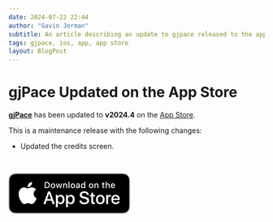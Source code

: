 ```yaml
---
date: 2024-07-22 22:44
author: "Gavin Jerman"
subtitle: An article describing an update to gjpace released to the app store.
tags: gjpace, ios, app, app store
layout: BlogPost
---
```


# gjPace Updated on the App Store

[**gjPace**](/projects/gjPace) has been updated to **v2024.4** on the [App Store](https://apps.apple.com/gb/app/gjpace/id1532589479?platform=iphone).

This is a maintenance release with the following changes:
- Updated the credits screen.
<br>

[![download](/images/Download_on_the_App_Store_Badge_US-UK_RGB_blk_092917.svg)](https://apps.apple.com/gb/app/gjpace/id1532589479?platform=iphone)
